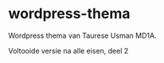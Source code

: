 # wordpress-thema


Wordpress thema van Taurese Usman MD1A. 

Voltooide versie na alle eisen, deel 2
